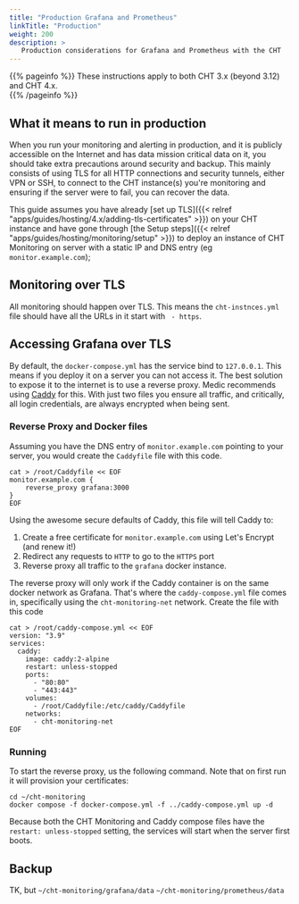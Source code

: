 ```yaml
---
title: "Production Grafana and Prometheus"
linkTitle: "Production"
weight: 200
description: >
   Production considerations for Grafana and Prometheus with the CHT
---
```


{{% pageinfo %}} 
These instructions apply to both CHT 3.x (beyond 3.12) and CHT 4.x.  
{{% /pageinfo %}}

## What it means to run in production

When you run your monitoring and alerting in production, and it is publicly accessible on the Internet and has data mission critical data on it, you should take extra precautions around security and backup.  This mainly consists of using TLS for all HTTP connections and security tunnels, either VPN or SSH, to connect to the CHT instance(s) you're monitoring and ensuring if the server were to fail, you can recover the data.

This guide assumes you have already [set up TLS]({{< relref "apps/guides/hosting/4.x/adding-tls-certificates" >}}) on your CHT instance and have gone through [the Setup steps]({{< relref "apps/guides/hosting/monitoring/setup" >}}) to deploy an instance of CHT Monitoring on server with a static IP and DNS entry (eg `monitor.example.com`);

## Monitoring over TLS
All monitoring should happen over TLS.  This means the `cht-instnces.yml` file should have all the URLs in it start with ` - https`.  

## Accessing Grafana over TLS
By default, the `docker-compose.yml` has the service bind to `127.0.0.1`.  This means if you deploy it on a server you can not access it.  The best solution to expose it to the internet is to use a reverse proxy.  Medic recommends using [Caddy](https://caddyserver.com/) for this. With just two files you ensure all traffic, and critically, all login credentials, are always encrypted when being sent. 

### Reverse Proxy and Docker files

Assuming you have the DNS entry of `monitor.example.com` pointing to your server, you would create the `Caddyfile` file with this code. 

```
cat > /root/Caddyfile << EOF
monitor.example.com {
    reverse_proxy grafana:3000
}
EOF
```

Using the awesome secure defaults of Caddy, this file will tell Caddy to:
1. Create a free certificate for `monitor.example.com` using Let's Encrypt (and renew it!)
2. Redirect any requests to `HTTP` to go to the `HTTPS` port
3. Reverse proxy all traffic to the `grafana` docker instance.  

The reverse proxy will only work if the Caddy container is on the same docker network as Grafana.  That's where the  `caddy-compose.yml` file comes in, specifically using the `cht-monitoring-net` network.  Create the file with this code

```
cat > /root/caddy-compose.yml << EOF
version: "3.9"
services:
  caddy:
    image: caddy:2-alpine
    restart: unless-stopped
    ports:
      - "80:80"
      - "443:443"
    volumes:
      - /root/Caddyfile:/etc/caddy/Caddyfile
    networks:
      - cht-monitoring-net
EOF
```

### Running

To start the reverse proxy, us the following command.  Note that on first run it will provision your certificates:

```
cd ~/cht-monitoring
docker compose -f docker-compose.yml -f ../caddy-compose.yml up -d
```

Because both the CHT Monitoring and Caddy compose files have the `restart: unless-stopped` setting, the services will start when the server first boots.

## Backup

TK, but  `~/cht-monitoring/grafana/data` `~/cht-monitoring/prometheus/data`

